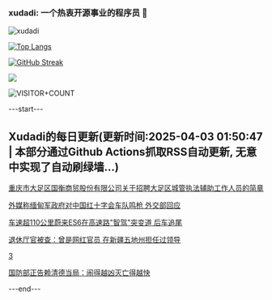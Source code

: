 ### xudadi: 一个热衷开源事业的程序员 👋

![xudadi](https://github-readme-stats-git-masterorgs-github-readme-stats-team.vercel.app/api?username=xudadi)

[![Top Langs](https://github-readme-stats.vercel.app/api/top-langs/?username=xudadi)](https://github.com/anuraghazra/github-readme-stats)

[![GitHub Streak](https://streak-stats.demolab.com?user=xudadi&locale=zh_Hans)](https://git.io/streak-stats)

![](https://raw.githubusercontent.com/xudadi/xudadi/main/assets/github-contribution-grid-snake.svg)

![VISITOR+COUNT](https://komarev.com/ghpvc/?username=xudadi&label=VISITOR+COUNT)


---start---

## Xudadi的每日更新(更新时间:2025-04-03 01:50:47 | 本部分通过Github Actions抓取RSS自动更新, 无意中实现了自动刷绿墙...)

[重庆市大足区国衡商贸股份有限公司关于招聘大足区城管执法辅助工作人员的简章](https://www.gongkaoleida.com/article/2345920)

[外媒称缅甸军政府对中国红十字会车队鸣枪 外交部回应](https://m.163.com/news/article/JS5QP2K80001899O.html)

[车速超110公里蔚来ES6在高速路"智驾"突变道 后车追尾](https://m.163.com/news/article/JS5LJG0805561G0D.html)

[退休厅官被查：曾是网红官员 在新疆五地州担任过领导](https://m.163.com/news/article/JS5M1K7905129QAF.html)

[3](https://m.163.com/touch/news/sub/domestic)

[国防部正告赖清德当局：闹得越凶灭亡得越快](https://m.163.com/news/article/JS5LGC530001899O.html)

---end---
